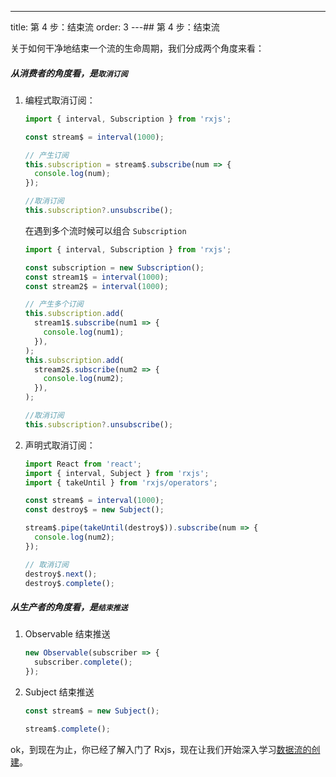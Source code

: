 ---
title: 第 4 步：结束流
order: 3
---## 第 4 步：结束流

关于如何干净地结束一个流的生命周期，我们分成两个角度来看：

##### 从消费者的角度看，是`取消订阅`

1. 编程式取消订阅：

   ```typescript
   import { interval, Subscription } from 'rxjs';

   const stream$ = interval(1000);

   // 产生订阅
   this.subscription = stream$.subscribe(num => {
     console.log(num);
   });

   //取消订阅
   this.subscription?.unsubscribe();
   ```

   在遇到多个流时候可以组合 `Subscription`

   ```typescript
   import { interval, Subscription } from 'rxjs';

   const subscription = new Subscription();
   const stream1$ = interval(1000);
   const stream2$ = interval(1000);

   // 产生多个订阅
   this.subscription.add(
     stream1$.subscribe(num1 => {
       console.log(num1);
     }),
   );
   this.subscription.add(
     stream2$.subscribe(num2 => {
       console.log(num2);
     }),
   );

   //取消订阅
   this.subscription?.unsubscribe();
   ```

2. 声明式取消订阅：

   ```typescript
   import React from 'react';
   import { interval, Subject } from 'rxjs';
   import { takeUntil } from 'rxjs/operators';

   const stream$ = interval(1000);
   const destroy$ = new Subject();

   stream$.pipe(takeUntil(destroy$)).subscribe(num => {
     console.log(num2);
   });

   // 取消订阅
   destroy$.next();
   destroy$.complete();
   ```

##### 从生产者的角度看，是`结束推送`

1. Observable 结束推送

   ```typescript
   new Observable(subscriber => {
     subscriber.complete();
   });
   ```

2. Subject 结束推送

   ```typescript
   const stream$ = new Subject();

   stream$.complete();
   ```

ok，到现在为止，你已经了解入门了 Rxjs，现在让我们开始深入学习[数据流的创建](/streams/observable)。

